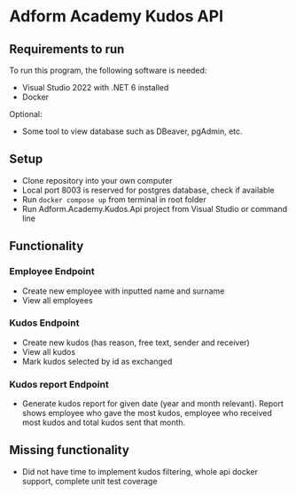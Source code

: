# Adform Academy Kudos API

## Requirements to run

To run this program, the following software is needed:

* Visual Studio 2022 with .NET 6 installed
* Docker

Optional: 
* Some tool to view database such as DBeaver, pgAdmin, etc.

## Setup

* Clone repository into your own computer
* Local port 8003 is reserved for postgres database, check if available
* Run ```docker compose up``` from terminal in root folder 
* Run Adform.Academy.Kudos.Api project from Visual Studio or command line

## Functionality

### Employee Endpoint

* Create new employee with inputted name and surname
* View all employees

### Kudos Endpoint

* Create new kudos (has reason, free text, sender and receiver)
* View all kudos
* Mark kudos selected by id as exchanged

### Kudos report Endpoint

* Generate kudos report for given date (year and month relevant). Report shows employee who gave the most kudos, employee who received most kudos and total kudos sent that month.

## Missing functionality

* Did not have time to implement kudos filtering, whole api docker support, complete unit test coverage
